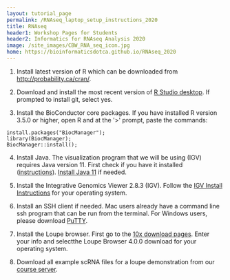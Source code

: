 ```yaml
---
layout: tutorial_page
permalink: /RNAseq_laptop_setup_instructions_2020
title: RNAseq
header1: Workshop Pages for Students
header2: Informatics for RNAseq Analysis 2020
image: /site_images/CBW_RNA_seq_icon.jpg
home: https://bioinformaticsdotca.github.io/RNAseq_2020
---
```


1) Install latest version of R which can be downloaded from http://probability.ca/cran/.

2) Download and install the most recent version of [R Studio desktop](http://www.rstudio.com/).  If prompted to install git, select yes.

3) Install the BioConductor core packages. If you have installed R version 3.5.0 or higher, open R and at the '>' prompt, paste the commands:
 
```
install.packages("BiocManager");
library(BiocManager);
BiocManager::install();
```

4) Install Java. The visualization program that we will be using (IGV) requires Java version 11. First check if you have it installed ([instructions](https://www.java.com/en/download/help/version_manual.xml)). [Install Java 11](https://java.com/en/download/help/download_options.xml) if needed. 

5) Install the Integrative Genomics Viewer 2.8.3 (IGV). Follow the [IGV Install Instructions](http://software.broadinstitute.org/software/igv/download) for your operating system.

6) Install an SSH client if needed. Mac users already have a command line ssh program that can be run from the terminal. For Windows users, please download [PuTTY](http://www.chiark.greenend.org.uk/~sgtatham/putty/download.html).  

7) Install the Loupe browser.  First go to the [10x download pages](https://support.10xgenomics.com/single-cell-gene-expression/software/downloads/latest). Enter your info and selectthe Loupe Browser 4.0.0 download for your operating system.

8) Download all example scRNA files for a loupe demonstration from our [course server](http://genomedata.org/rnaseq-tutorial/scrna/).

